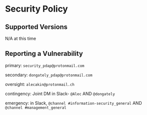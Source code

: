 # Security Policy

## Supported Versions

N/A at this time

## Reporting a Vulnerability

primary: `security_pdap@protonmail.com`

secondary: `dongately_pdap@protonmail.com`

oversight: `alecakin@protonmail.ch`

contingency: Joint DM in Slack- `@Alec` AND `@dongately`

emergency: in Slack, `@channel #information-security_general` AND `@channel #management_general`
